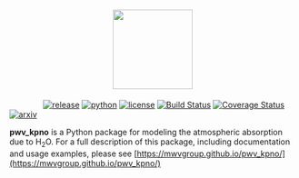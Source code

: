<h1 align="center">
  <img src="LOGO.png" height="140">
  <br>
</h1>

&nbsp;&nbsp;&nbsp;&nbsp;&nbsp;&nbsp;&nbsp;&nbsp;&nbsp;&nbsp;&nbsp;&nbsp;&nbsp;&nbsp;
[![release](https://img.shields.io/badge/version-2.0.0.dev1-blue.svg)]()
[![python](https://img.shields.io/badge/python-3.5+-blue.svg)]()
[![license](https://img.shields.io/badge/license-GPL%20v3.0-blue.svg)](https://www.gnu.org/licenses/gpl-3.0.en.html)
[![Build Status](https://travis-ci.org/mwvgroup/pwv_kpno.svg?branch=master)](https://travis-ci.org/mwvgroup/pwv_kpno)
[![Coverage Status](https://coveralls.io/repos/github/mwvgroup/pwv_kpno/badge.svg?branch=master)](https://coveralls.io/github/mwvgroup/pwv_kpno?branch=master)
[![arxiv](https://img.shields.io/badge/astro--ph.IM-arXiv%3A1806.09701-B31B1B.svg)](https://arxiv.org/abs/1806.09701)


**pwv_kpno** is a Python package for modeling the atmospheric absorption due
to H<sub>2</sub>O. For a full description of this package, including
documentation and usage examples, please see
[https://mwvgroup.github.io/pwv_kpno/](https://mwvgroup.github.io/pwv_kpno/)